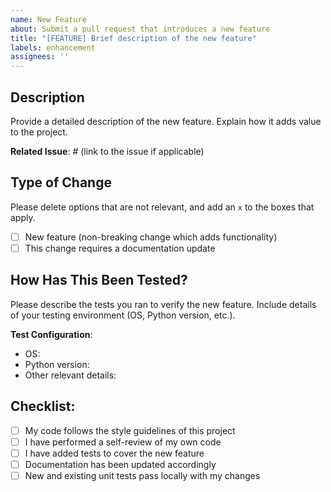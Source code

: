 ```yaml
---
name: New Feature
about: Submit a pull request that introduces a new feature
title: "[FEATURE] Brief description of the new feature"
labels: enhancement
assignees: ''
---
```


## Description

Provide a detailed description of the new feature. Explain how it adds value to the project.

**Related Issue**: # (link to the issue if applicable)

## Type of Change

Please delete options that are not relevant, and add an `x` to the boxes that apply.

- [ ] New feature (non-breaking change which adds functionality)
- [ ] This change requires a documentation update

## How Has This Been Tested?

Please describe the tests you ran to verify the new feature. Include details of your testing environment (OS, Python version, etc.).

**Test Configuration**:
* OS:
* Python version:
* Other relevant details:

## Checklist:

- [ ] My code follows the style guidelines of this project
- [ ] I have performed a self-review of my own code
- [ ] I have added tests to cover the new feature
- [ ] Documentation has been updated accordingly
- [ ] New and existing unit tests pass locally with my changes

